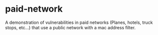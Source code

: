 # paid-network
A demonstration of vulnerabilities in paid networks (Planes, hotels, truck stops, etc...) that use a public network with a mac address filter.

